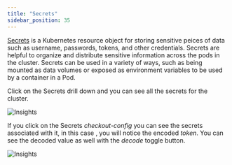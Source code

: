 ```yaml
---
title: "Secrets"
sidebar_position: 35
---
```


[Secrets](https://kubernetes.io/docs/concepts/configuration/secret/) is a Kubernetes resource object for storing sensitive peices of data such as username, passwords, tokens, and other credentials. Secrets are helpful to organize and distribute sensitive information across the pods in the cluster. Secrets can be used in a variety of ways, such as being mounted as data volumes or exposed as environment variables to be used by a container in a Pod.

Click on the Secrets drill down and you can see all the secrets for the cluster.

![Insights](/img/resource-view/config-secrets.jpg)

If you click on the Secrets <i>checkout-config</i> you can see the secrets associated with it, in this case , you will notice the encoded <i>token</i>. You can see the decoded value as well with the <i>decode</i> toggle button.

![Insights](/img/resource-view/config-secrets-1.jpg)
